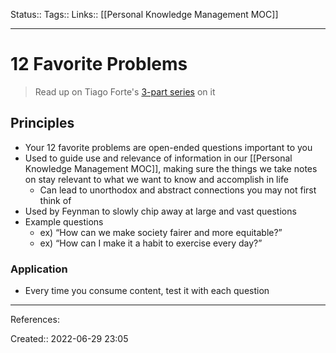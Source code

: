 Status::
Tags::
Links:: [[Personal Knowledge Management MOC]]
___

# 12 Favorite Problems
> Read up on Tiago Forte's [3-part series](https://fortelabs.com/blog/series/12-favorite-problems/) on it
## Principles
- Your 12 favorite problems are open-ended questions important to you
- Used to guide use and relevance of information in our [[Personal Knowledge Management MOC]], making sure the things we take notes on stay relevant to what we want to know and accomplish in life
	- Can lead to unorthodox and abstract connections you may not first think of
- Used by Feynman to slowly chip away at large and vast questions
- Example questions
	- ex) “How can we make society fairer and more equitable?”
	- ex) “How can I make it a habit to exercise every day?”

### Application
- Every time you consume content, test it with each question

___
References:

Created:: 2022-06-29 23:05
